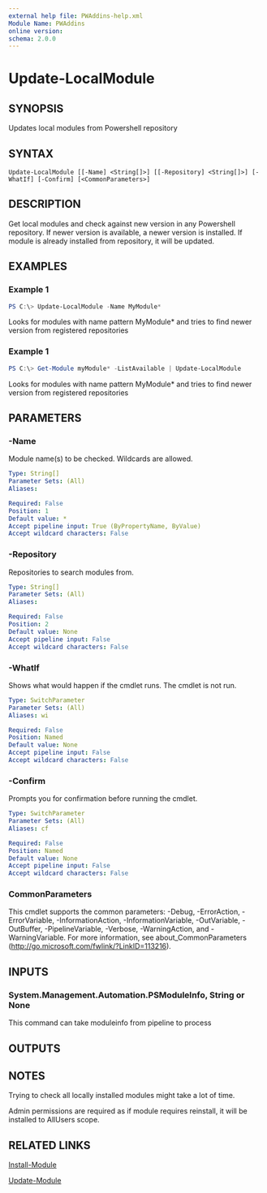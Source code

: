 ```yaml
---
external help file: PWAddins-help.xml
Module Name: PWAddins
online version:
schema: 2.0.0
---
```


# Update-LocalModule

## SYNOPSIS
Updates local modules from Powershell repository

## SYNTAX

```
Update-LocalModule [[-Name] <String[]>] [[-Repository] <String[]>] [-WhatIf] [-Confirm] [<CommonParameters>]
```

## DESCRIPTION
Get local modules and check against new version in any Powershell repository.  If newer version is available, a newer version is installed.  If module is already installed from repository, it will be updated.

## EXAMPLES

### Example 1
```powershell
PS C:\> Update-LocalModule -Name MyModule*
```

Looks for modules with name pattern MyModule* and tries to find newer version from registered repositories

### Example 1
```powershell
PS C:\> Get-Module myModule* -ListAvailable | Update-LocalModule
```

Looks for modules with name pattern MyModule* and tries to find newer version from registered repositories

## PARAMETERS

### -Name
Module name(s) to be checked.  Wildcards are allowed.

```yaml
Type: String[]
Parameter Sets: (All)
Aliases:

Required: False
Position: 1
Default value: *
Accept pipeline input: True (ByPropertyName, ByValue)
Accept wildcard characters: False
```

### -Repository
Repositories to search modules from.

```yaml
Type: String[]
Parameter Sets: (All)
Aliases:

Required: False
Position: 2
Default value: None
Accept pipeline input: False
Accept wildcard characters: False
```

### -WhatIf
Shows what would happen if the cmdlet runs.
The cmdlet is not run.

```yaml
Type: SwitchParameter
Parameter Sets: (All)
Aliases: wi

Required: False
Position: Named
Default value: None
Accept pipeline input: False
Accept wildcard characters: False
```

### -Confirm
Prompts you for confirmation before running the cmdlet.

```yaml
Type: SwitchParameter
Parameter Sets: (All)
Aliases: cf

Required: False
Position: Named
Default value: None
Accept pipeline input: False
Accept wildcard characters: False
```

### CommonParameters
This cmdlet supports the common parameters: -Debug, -ErrorAction, -ErrorVariable, -InformationAction, -InformationVariable, -OutVariable, -OutBuffer, -PipelineVariable, -Verbose, -WarningAction, and -WarningVariable. For more information, see about_CommonParameters (http://go.microsoft.com/fwlink/?LinkID=113216).

## INPUTS

### System.Management.Automation.PSModuleInfo, String or None

This command can take moduleinfo from pipeline to process

## OUTPUTS

## NOTES

Trying to check all locally installed modules might take a lot of time.

Admin permissions are required as if module requires reinstall, it will be installed to AllUsers scope.

## RELATED LINKS

[Install-Module](https://docs.microsoft.com/en-us/powershell/module/powershellget/install-module)

[Update-Module](https://docs.microsoft.com/en-us/powershell/module/powershellget/update-module)
